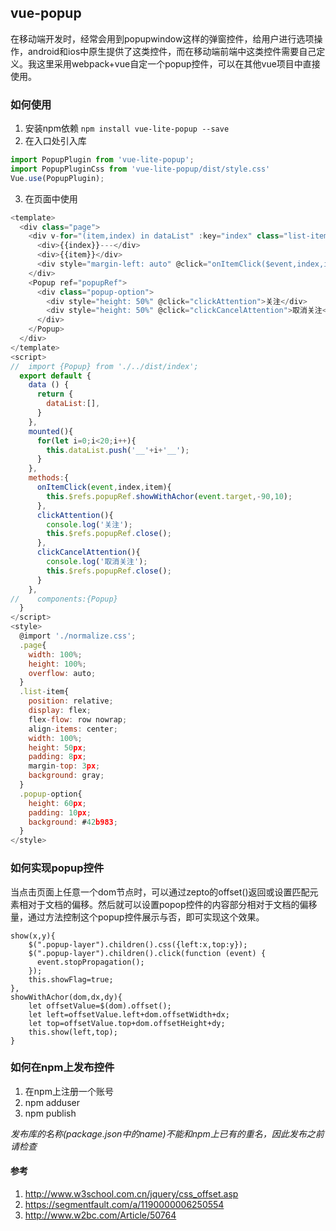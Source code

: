 ## vue-popup

在移动端开发时，经常会用到popupwindow这样的弹窗控件，给用户进行选项操作，android和ios中原生提供了这类控件，而在移动端前端中这类控件需要自己定义。我这里采用webpack+vue自定一个popup控件，可以在其他vue项目中直接使用。

<!-- more -->

### 如何使用

1. 安装npm依赖
 `npm install vue-lite-popup --save`
2. 在入口处引入库
```js
import PopupPlugin from 'vue-lite-popup';
import PopupPluginCss from 'vue-lite-popup/dist/style.css'
Vue.use(PopupPlugin);
```
3. 在页面中使用
```js
<template>
  <div class="page">
    <div v-for="(item,index) in dataList" :key="index" class="list-item">
      <div>{{index}}---</div>
      <div>{{item}}</div>
      <div style="margin-left: auto" @click="onItemClick($event,index,item)"> . . . </div>
    </div>
    <Popup ref="popupRef">
      <div class="popup-option">
        <div style="height: 50%" @click="clickAttention">关注</div>
        <div style="height: 50%" @click="clickCancelAttention">取消关注</div>
      </div>
    </Popup>
  </div>
</template>
<script>
//  import {Popup} from './../dist/index';
  export default {
    data () {
      return {
        dataList:[],
      }
    },
    mounted(){
      for(let i=0;i<20;i++){
        this.dataList.push('__'+i+'__');
      }
    },
    methods:{
      onItemClick(event,index,item){
        this.$refs.popupRef.showWithAchor(event.target,-90,10);
      },
      clickAttention(){
        console.log('关注');
        this.$refs.popupRef.close();
      },
      clickCancelAttention(){
        console.log('取消关注');
        this.$refs.popupRef.close();
      }
    },
//    components:{Popup}
  }
</script>
<style>
  @import './normalize.css';
  .page{
    width: 100%;
    height: 100%;
    overflow: auto;
  }
  .list-item{
    position: relative;
    display: flex;
    flex-flow: row nowrap;
    align-items: center;
    width: 100%;
    height: 50px;
    padding: 8px;
    margin-top: 3px;
    background: gray;
  }
  .popup-option{
    height: 60px;
    padding: 10px;
    background: #42b983;
  }
</style>
```

### 如何实现popup控件

当点击页面上任意一个dom节点时，可以通过zepto的offset()返回或设置匹配元素相对于文档的偏移。然后就可以设置popop控件的内容部分相对于文档的偏移量，通过方法控制这个popup控件展示与否，即可实现这个效果。

```
show(x,y){
    $(".popup-layer").children().css({left:x,top:y});
    $(".popup-layer").children().click(function (event) {
      event.stopPropagation();
    });
    this.showFlag=true;
},
showWithAchor(dom,dx,dy){
	let offsetValue=$(dom).offset();
	let left=offsetValue.left+dom.offsetWidth+dx;
	let top=offsetValue.top+dom.offsetHeight+dy;
	this.show(left,top);
}
```

### 如何在npm上发布控件

1. 在npm上注册一个账号
2. npm adduser
3. npm publish

*发布库的名称(package.json中的name)不能和npm上已有的重名，因此发布之前请检查*

#### 参考
1. <http://www.w3school.com.cn/jquery/css_offset.asp>
2. <https://segmentfault.com/a/1190000006250554>
3. <http://www.w2bc.com/Article/50764>


